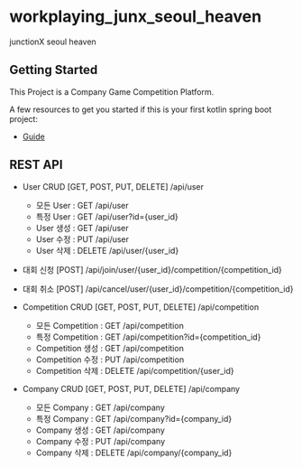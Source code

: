 # workplaying_junx_seoul_heaven

junctionX seoul heaven

## Getting Started

This Project is a Company Game Competition Platform.

A few resources to get you started if this is your first kotlin spring boot project:

- [Guide](https://spring.io/guides/tutorials/spring-boot-kotlin/)

## REST API
- User CRUD [GET, POST, PUT, DELETE] /api/user
  - 모든 User : GET /api/user
  - 특정 User : GET /api/user?id={user_id}
  - User 생성 : GET /api/user
  - User 수정 : PUT /api/user
  - User 삭제 : DELETE /api/user/{user_id}
  
- 대회 신청 [POST] /api/join/user/{user_id}/competition/{competition_id}

- 대회 취소 [POST] /api/cancel/user/{user_id}/competition/{competition_id}

- Competition CRUD [GET, POST, PUT, DELETE] /api/competition
  - 모든 Competition : GET /api/competition
  - 특정 Competition : GET /api/competition?id={competition_id}
  - Competition 생성 : GET /api/competition
  - Competition 수정 : PUT /api/competition
  - Competition 삭제 : DELETE /api/competition/{user_id}
  
- Company CRUD [GET, POST, PUT, DELETE] /api/company
  - 모든 Company : GET /api/company
  - 특정 Company : GET /api/company?id={company_id}
  - Company 생성 : GET /api/company
  - Company 수정 : PUT /api/company
  - Company 삭제 : DELETE /api/company/{company_id}
